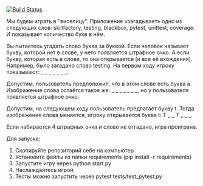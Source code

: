 [![Build Status](https://travis-ci.com/Dreadykek/TheHangedMan.svg?branch=main)](https://travis-ci.com/Dreadykek/TheHangedMan)

Мы будем играть в "виселицу". Приложение «загадывает» одно из следующих слов: skillfactory, testing, blackbox, pytest, unittest, coverage. И показывает количество букв в нём.

Вы пытаетесь угадать слово буква за буквой. Если человек называет букву, которой нет в слове, у него появляется штрафное очко. А если букву, которая есть в слове, то она открывается (и все её вхождения).
Например, было загадано слово testing. На первом ходу игроку показывают: _ _ _ _ _ _ _.

Допустим, пользователь предположил, что в этом слове есть буква a. Изображение слова остаётся такое же: _ _ _ _ _ _ _, но у пользователя появляется штрафное очко.

Допустим, на следующем ходу пользователь предлагает букву t. Тогда изображение слова меняется, игроку открывается буква t: T _ _ T _ _ _.

Если набирается 4 штрафных очка и слово не отгадано, игра проиграна.

Для запуска:
  1. Скопируйте репозиторий себе на компьютер
  2. Установите файлы из папки requirements (pip install -r requirements)
  3. Запустите игру через python start.py
  4. Наслаждайтесь игрой
  5. Тесты можно запустить через pytest tests/test_pytest.py
